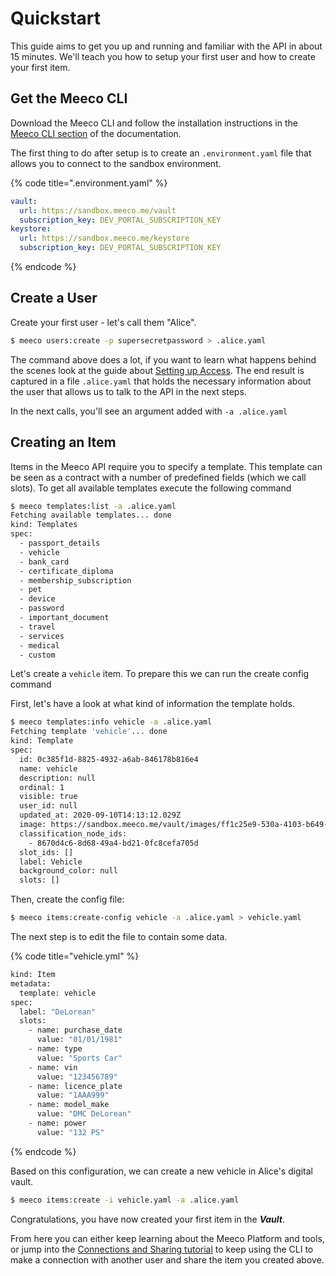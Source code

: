 # Quickstart

This guide aims to get you up and running and familiar with the API in about 15 minutes. We'll teach you how to setup your first user and how to create your first item.

## Get the Meeco CLI

Download the Meeco CLI and follow the installation instructions in the [Meeco CLI section](../tools/meeco-cli.md) of the documentation.

The first thing to do after setup is to create an `.environment.yaml` file that allows you to connect to the sandbox environment.

{% code title=".environment.yaml" %}
```yaml
vault:
  url: https://sandbox.meeco.me/vault
  subscription_key: DEV_PORTAL_SUBSCRIPTION_KEY
keystore:
  url: https://sandbox.meeco.me/keystore
  subscription_key: DEV_PORTAL_SUBSCRIPTION_KEY
```
{% endcode %}

## Create a User

Create your first user - let's call them "Alice".

```bash
$ meeco users:create -p supersecretpassword > .alice.yaml
```

The command above does a lot, if you want to learn what happens behind the scenes look at the guide about [Setting up Access](../guides/setting-up-access.md). The end result is captured in a file `.alice.yaml` that holds the necessary information about the user that allows us to talk to the API in the next steps.

In the next calls, you'll see an argument added with `-a .alice.yaml`

## Creating an Item

Items in the Meeco API require you to specify a template. This template can be seen as a contract with a number of predefined fields \(which we call slots\). To get all available templates execute the following command

```bash
$ meeco templates:list -a .alice.yaml
Fetching available templates... done
kind: Templates
spec:
  - passport_details
  - vehicle
  - bank_card
  - certificate_diploma
  - membership_subscription
  - pet
  - device
  - password
  - important_document
  - travel
  - services
  - medical
  - custom
```

Let's create a `vehicle` item. To prepare this we can run the create config command

First, let's have a look at what kind of information the template holds. 

```bash
$ meeco templates:info vehicle -a .alice.yaml
Fetching template 'vehicle'... done
kind: Template
spec:
  id: 0c385f1d-8825-4932-a6ab-846178b816e4
  name: vehicle
  description: null
  ordinal: 1
  visible: true
  user_id: null
  updated_at: 2020-09-10T14:13:12.029Z
  image: https://sandbox.meeco.me/vault/images/ff1c25e9-530a-4103-b649-986631bcb448
  classification_node_ids:
    - 8670d4c6-8d68-49a4-bd21-0fc8cefa705d
  slot_ids: []
  label: Vehicle
  background_color: null
  slots: []
```

Then, create the config file:

```bash
$ meeco items:create-config vehicle -a .alice.yaml > vehicle.yaml
```

The next step is to edit the file to contain some data.

{% code title="vehicle.yml" %}
```bash
kind: Item
metadata:
  template: vehicle
spec:
  label: "DeLorean"
  slots:
    - name: purchase_date
      value: "01/01/1981"
    - name: type
      value: "Sports Car"
    - name: vin
      value: "123456789"
    - name: licence_plate
      value: "1AAA999"
    - name: model_make
      value: "DMC DeLorean"
    - name: power
      value: "132 PS"
```
{% endcode %}

Based on this configuration, we can create a new vehicle in Alice's digital vault.

```bash
$ meeco items:create -i vehicle.yaml -a .alice.yaml
```

Congratulations, you have now created your first item in the _**Vault**_.

From here you can either keep learning about the Meeco Platform and tools, or jump into the [Connections and Sharing tutorial](../guides/connections-and-sharing.md) to keep using the CLI to make a connection with another user and share the item you created above. 

